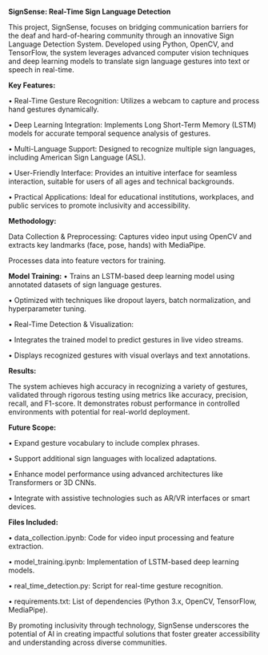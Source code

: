 **SignSense: Real-Time Sign Language Detection**

This project, SignSense, focuses on bridging communication barriers for the deaf and hard-of-hearing community through an innovative Sign Language Detection System. Developed using Python, OpenCV, and TensorFlow, the system leverages advanced computer vision techniques and deep learning models to translate sign language gestures into text or speech in real-time.

**Key Features:**

•	Real-Time Gesture Recognition: Utilizes a webcam to capture and process hand gestures dynamically.

•	Deep Learning Integration: Implements Long Short-Term Memory (LSTM) models for accurate temporal sequence analysis of gestures.

•	Multi-Language Support: Designed to recognize multiple sign languages, including American Sign Language (ASL).

•	User-Friendly Interface: Provides an intuitive interface for seamless interaction, suitable for users of all ages and technical backgrounds.

•	Practical Applications: Ideal for educational institutions, workplaces, and public services to promote inclusivity and accessibility.


**Methodology:**

Data Collection & Preprocessing:
Captures video input using OpenCV and extracts key landmarks (face, pose, hands) with MediaPipe.

Processes data into feature vectors for training.

**Model Training:**
•	Trains an LSTM-based deep learning model using annotated datasets of sign language gestures.

•	Optimized with techniques like dropout layers, batch normalization, and hyperparameter tuning.

•	Real-Time Detection & Visualization:

•	Integrates the trained model to predict gestures in live video streams.

•	Displays recognized gestures with visual overlays and text annotations.

**Results:**

The system achieves high accuracy in recognizing a variety of gestures, validated through rigorous testing using metrics like accuracy, precision, recall, and F1-score. It demonstrates robust performance in controlled environments with potential for real-world deployment.

**Future Scope:**

•	Expand gesture vocabulary to include complex phrases.

•	Support additional sign languages with localized adaptations.

•	Enhance model performance using advanced architectures like Transformers or 3D CNNs.

•	Integrate with assistive technologies such as AR/VR interfaces or smart devices.


**Files Included:**

•	data_collection.ipynb: Code for video input processing and feature extraction.

•	model_training.ipynb: Implementation of LSTM-based deep learning models.

•	real_time_detection.py: Script for real-time gesture recognition.

•	requirements.txt: List of dependencies (Python 3.x, OpenCV, TensorFlow, MediaPipe).

By promoting inclusivity through technology, SignSense underscores the potential of AI in creating impactful solutions that foster greater accessibility and understanding across diverse communities.
